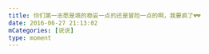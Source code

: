 ```yaml
---
title: 你们第一志愿是填的稳妥一点的还是冒险一点的啊，我要疯了💔💔
date: 2016-06-27 21:13:02
mCategories: [说说]
type: moment
---
```


